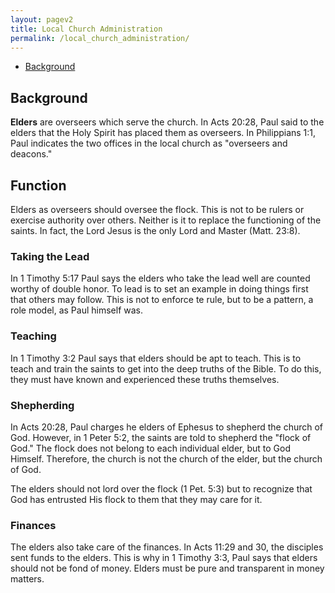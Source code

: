 ```yaml
---
layout: pagev2
title: Local Church Administration
permalink: /local_church_administration/
---
```

- [Background](#background)

## Background

**Elders** are overseers which serve the church. In Acts 20:28, Paul said to the elders that the Holy Spirit has placed them as overseers. In Philippians 1:1, Paul indicates the two offices in the local church as "overseers and deacons."

## Function

Elders as overseers should oversee the flock. This is not to be rulers or exercise authority over others. Neither is it to replace the functioning of the saints. In fact, the Lord Jesus is the only Lord and Master (Matt. 23:8).

### Taking the Lead

 In 1 Timothy 5:17 Paul says the elders who take the lead well are counted worthy of double honor. To lead is to set an example in doing things first that others may follow. This is not to enforce te rule, but to be a pattern, a role model, as Paul himself was.

 ### Teaching

 In 1 Timothy 3:2 Paul says that elders should be apt to teach. This is to teach and train the saints to get into the deep truths of the Bible. To do this, they must have known and experienced these truths themselves. 

 ### Shepherding

In Acts 20:28, Paul charges he elders of Ephesus to shepherd the church of God. However, in 1 Peter 5:2, the saints are told to shepherd the "flock of God." The flock does not belong to each individual elder, but to God Himself. Therefore, the church is not the church of the elder, but the church of God. 

The elders should not lord over the flock (1 Pet. 5:3) but to recognize that God has entrusted His flock to them that they may care for it. 

### Finances

The elders also take care of the finances. In Acts 11:29 and 30, the disciples sent funds to the elders. This is why in 1 Timothy 3:3, Paul says that elders should not be fond of money. Elders must be pure and transparent in money matters.